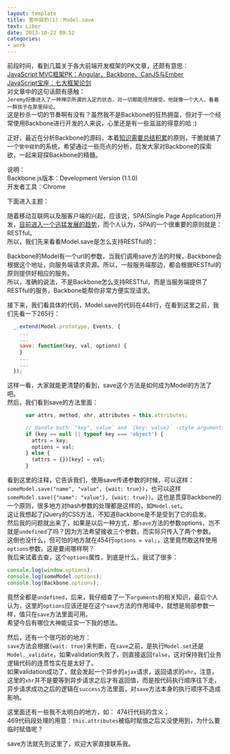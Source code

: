 ```yaml
---
layout: template
title: 管中窥豹(1)：Model.save
text: Liber
date: 2013-10-22 09:52
categories:
- work
---
```


前段时间，看到几篇关于各大前端开发框架的PK文章，还颇有意思：  
[JavaScript MVC框架PK：Angular、Backbone、CanJS与Ember][0]  
[JavaScript宝座：七大框架论剑][1]  
对文章中的这句话颇有感触：  
`Jeremy好像进入了一种禅宗所谓的入定的状态，对一切都能坦然接受。他就像一个大人，看着一群孩子在那里辩论。`  
这是秒杀一切的节奏啊有没有？虽然我不是Backbone的狂热拥虿，但对于一个经常使用Backbone进行开发的人来说，心里还是有一些滋滋的得意的哈 :)  

正好，最近在分析Backbone的源码，本着[知识需要总结积累][2]的原则，干脆就搞了一个`管中窥豹`的系统，希望通过一些亮点的分析，启发大家对Backbone的探索欲，一起来窥探Backbone的精髓。  


说明：  
Backbone.js版本：Development Version (1.1.0)  
开发者工具：Chrome

下面进入主题：  

随着移动互联网以及服客户端的兴起，应该说，SPA(Single Page Application)开发，[目前进入一个迅猛发展的趋势][3]，而个人认为，SPA的一个很重要的原则就是：RESTful。  
所以，我们先来看看Model.save是怎么支持RESTful的：  

Backbone的Model有一个url的参数，当我们调用save方法的时候，Backbone会根据这个地址，向服务端请求资源。所以，一般服务端那边，都会根据RESTful的原则提供好相应的服务。  
所以，准确的说法，不是Backbone怎么支持RESTful，而是当服务端提供了RESTful的服务，Backbone能帮你非常方便实现请求。

接下来，我们看具体的代码，Model.save的代码在448行，在看到这里之前，我们先看一下265行：  

```javascript
  _.extend(Model.prototype, Events, {
    ...
    ...
    save: function(key, val, options) {
    }
    ...
    ...
  });
```  

这样一看，大家就能更清楚的看到，save这个方法是如何成为Model的方法了吧。  
然后，我们看到save的方法里面：  

```javascript
      var attrs, method, xhr, attributes = this.attributes;

      // Handle both `"key", value` and `{key: value}` -style arguments.
      if (key == null || typeof key === 'object') {
        attrs = key;
        options = val;
      } else {
        (attrs = {})[key] = val;
      }
```  

看到这里的注释，它告诉我们，使用save传递参数的时候，可以这样：  
`someModel.save("name", "value", {wait: true})`，也可以这样`someModel.save({"name": "value"}, {wait: true})`。这也是贯穿Backbone的一个原则，很多地方对hash参数的处理都是这样的，如`Model.set`。  
这让我想起了jQuery的CSS方法，不知道Backbone是不是受到了它的启发。  
然后我的问题就出来了，如果是以后一种方式，那`save`方法的参数options，岂不就是`undefined`了吗？因为方法希望接收三个参数，而实际只传入了两个参数。  
这倒也没什么，但可怕的地方就在454行`options = val;`，这里竟然敢这样使用`options`参数，这是要闹哪样啊？  
我后来试着去查，这个`options`属性，到底是什么，我试了很多：  

```javascript
console.log(window.options);
console.log(someModel.options);
console.log(Backbone.options);
```  

竟然全都是`undefined`，后来，我仔细查了一下`arguments`的相关知识，最后个人认为，这里的`options`应该还是在这个`save`方法的作用域中，就想是局部参数一样，值只在`save`方法里面可用。  
希望今后有哪位大神能证实一下我的想法。

然后，还有一个很巧妙的地方：  
`save`方法会根据`{wait: true}`来判断，在`save`之前，是执行`Model.set`还是`Model._validate`，如果validation失败了，则直接返回`false`，这对保持我们业务逻辑代码的连贯性实在是太好了。  
如果validation成功了，就会发起一个异步的`ajax`请求，返回请求的`xhr`，注意，这里的`xhr`并不是要等到异步请求之后才有返回值，而是按代码执行顺序往下走，异步请求成功之后的逻辑在`success`方法里面，对`save`方法本身的执行顺序不造成影响。  

这里面还有一些我不太明白的地方，如：
474行代码的含义；  
469代码段处理的用意：`this.attributes`被临时赋值之后又没使用到，为什么要临时赋值呢？  

save方法就先到这里了，欢迎大家直接联系我。

[0]: http://www.ituring.com.cn/article/38394
[1]: http://www.ituring.com.cn/article/8108
[2]: http://www.diyifanwen.com/jiaoan/shengwujiaoxuefansi/0812261043069237360.htm
[3]: http://www.csdn.net/article/2012-12-10/2812658-Single-Page-Applications
[4]: http://developer.51cto.com/art/200908/141825.htm
